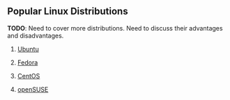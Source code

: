 Popular Linux Distributions
---

__TODO__: Need to cover more distributions. Need to discuss their advantages and disadvantages.


1. [Ubuntu](https://en.wikipedia.org/wiki/Ubuntu) 

1. [Fedora](https://en.wikipedia.org/wiki/Fedora_%28operating_system%29)

1. [CentOS](https://en.wikipedia.org/wiki/CentOS)

1. [openSUSE](https://en.wikipedia.org/wiki/OpenSUSE)
